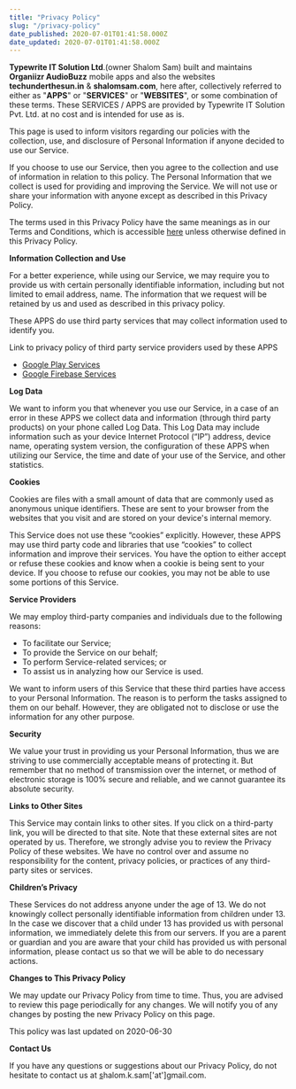 ```yaml
---
title: "Privacy Policy"
slug: "/privacy-policy"
date_published: 2020-07-01T01:41:58.000Z
date_updated: 2020-07-01T01:41:58.000Z
---
```


**Typewrite IT Solution Ltd**.(owner Shalom Sam) built and maintains **Organiizr AudioBuzz** mobile apps and also the websites **techunderthesun.in** & **shalomsam.com**, here after, collectively referred to either as "**APPS**" or "**SERVICES**" or "**WEBSITES**", or some combination of these terms. These SERVICES / APPS are provided by Typewrite IT Solution Pvt. Ltd. at no cost and is intended for use as is.

This page is used to inform visitors regarding our policies with the collection, use, and disclosure of Personal Information if anyone decided to use our Service.

If you choose to use our Service, then you agree to the collection and use of information in relation to this policy. The Personal Information that we collect is used for providing and improving the Service. We will not use or share your information with anyone except as described in this Privacy Policy.

The terms used in this Privacy Policy have the same meanings as in our Terms and Conditions, which is accessible [here](techunderthesun.in/terms-and-conditions/) unless otherwise defined in this Privacy Policy.

**Information Collection and Use**

For a better experience, while using our Service, we may require you to provide us with certain personally identifiable information, including but not limited to email address, name. The information that we request will be retained by us and used as described in this privacy policy.

These APPS do use third party services that may collect information used to identify you.

Link to privacy policy of third party service providers used by these APPS

- [Google Play Services](https://www.google.com/policies/privacy/)
- [Google Firebase Services](https://firebase.google.com/support/privacy)

**Log Data**

We want to inform you that whenever you use our Service, in a case of an error in these APPS we collect data and information (through third party products) on your phone called Log Data. This Log Data may include information such as your device Internet Protocol (“IP”) address, device name, operating system version, the configuration of these APPS when utilizing our Service, the time and date of your use of the Service, and other statistics.

**Cookies**

Cookies are files with a small amount of data that are commonly used as anonymous unique identifiers. These are sent to your browser from the websites that you visit and are stored on your device's internal memory.

This Service does not use these “cookies” explicitly. However, these APPS may use third party code and libraries that use “cookies” to collect information and improve their services. You have the option to either accept or refuse these cookies and know when a cookie is being sent to your device. If you choose to refuse our cookies, you may not be able to use some portions of this Service.

**Service Providers**

We may employ third-party companies and individuals due to the following reasons:

- To facilitate our Service;
- To provide the Service on our behalf;
- To perform Service-related services; or
- To assist us in analyzing how our Service is used.

We want to inform users of this Service that these third parties have access to your Personal Information. The reason is to perform the tasks assigned to them on our behalf. However, they are obligated not to disclose or use the information for any other purpose.

**Security**

We value your trust in providing us your Personal Information, thus we are striving to use commercially acceptable means of protecting it. But remember that no method of transmission over the internet, or method of electronic storage is 100% secure and reliable, and we cannot guarantee its absolute security.

**Links to Other Sites**

This Service may contain links to other sites. If you click on a third-party link, you will be directed to that site. Note that these external sites are not operated by us. Therefore, we strongly advise you to review the Privacy Policy of these websites. We have no control over and assume no responsibility for the content, privacy policies, or practices of any third-party sites or services.

**Children’s Privacy**

These Services do not address anyone under the age of 13. We do not knowingly collect personally identifiable information from children under 13. In the case we discover that a child under 13 has provided us with personal information, we immediately delete this from our servers. If you are a parent or guardian and you are aware that your child has provided us with personal information, please contact us so that we will be able to do necessary actions.

**Changes to This Privacy Policy**

We may update our Privacy Policy from time to time. Thus, you are advised to review this page periodically for any changes. We will notify you of any changes by posting the new Privacy Policy on this page.

This policy was last updated on 2020-06-30

**Contact Us**

If you have any questions or suggestions about our Privacy Policy, do not hesitate to contact us at [s](s)halom.k.sam['at']gmail.com.
